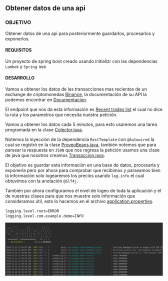 ## Obtener datos de una api

### OBJETIVO

Obtener datos de una api para posteriormente guardarlos, procesarlos y exponerlos.

#### REQUISITOS

Un proyecto de spring boot creado usando initializr con las dependencias `Lombok` y `Spring Web`

#### DESARROLLO

Vamos a obtener los datos de las transacciones mas recientes de un exchange de criptomonedas [Binance](https://www.binance.com/en), la documentación de su API la podemos encontrar en [Documentacion](https://github.com/binance-exchange/binance-official-api-docs/blob/master/rest-api.md).

El endpoint que nos da esta información es [Recent trades list](https://github.com/binance-exchange/binance-official-api-docs/blob/master/rest-api.md#recent-trades-list) el cual no dice la ruta y los parametros que necesita nuestra petición.

Vamos a obtener los datos cada 5 minutos, para esto usaremos una tarea programada en la clase [Colector.java](demo/src/main/java/com/example/demo/Colector.java).

Notemos la inyección de la dependencia `RestTemplate` con `@Autowired` la cual se registró en la clase [ProveoBeans.java](demo/src/main/java/com/example/demo/ProveoBeans.java), también notemos que para parsear la respuesta en `JSON` que nos regresa la petición usamos una clase de java que nosotros creamos [Transaccion.java](demo/src/main/java/com/example/demo/Transaccion.java).

El objetivo es guardar esta información en una base de datos, procesarla y exponerla pero por ahora para comprobar que recibimos y parseamos bien la información solo logearemos los precios usando `log.info` el cual obtuvimos con la anotación `@Slf4j`.

También por ahora configuramos el nivel de logeo de toda la aplicación y el de nuestras clases para que nos muestre solo información que consideramos útil, esto lo hacemos en el archivo [application.properties](demo/src/main/resources/application.properties).

```
logging.level.root=ERROR
logging.level.com.example.demo=INFO
```
![precios](consulta.png)

